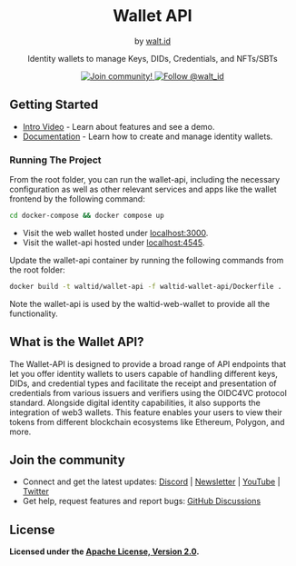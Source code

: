 <div align="center">
 <h1>Wallet API</h1>
 <span>by </span><a href="https://walt.id">walt.id</a>
 <p>Identity wallets to manage Keys, DIDs, Credentials, and NFTs/SBTs<p>

<a href="https://walt.id/community">
<img src="https://img.shields.io/badge/Join-The Community-blue.svg?style=flat" alt="Join community!" />
</a>
<a href="https://twitter.com/intent/follow?screen_name=walt_id">
<img src="https://img.shields.io/twitter/follow/walt_id.svg?label=Follow%20@walt_id" alt="Follow @walt_id" />
</a>


</div>

## Getting Started

- [Intro Video](https://www.youtube.com/watch?v=ILaSAxjoHbw&t=1s) - Learn about features and see a demo.
- [Documentation](https://docs.oss.walt.id/wallet/api/getting-started) - Learn how to create and manage identity wallets.


### Running The Project

From the root folder, you can run the wallet-api, including the necessary configuration as well as other relevant services and apps like the wallet frontend by the following command:

```bash
cd docker-compose && docker compose up
```

- Visit the web wallet hosted under [localhost:3000](http://localhost:3000).
- Visit the wallet-api hosted under [localhost:4545](http://localhost:4545).

Update the wallet-api container by running the following commands from the root folder: 
```bash
docker build -t waltid/wallet-api -f waltid-wallet-api/Dockerfile .
```

Note the wallet-api is used by the waltid-web-wallet to provide all the functionality.

## What is the Wallet API?

The Wallet-API is designed to provide a broad range of API endpoints that let you offer identity wallets to users capable of handling different keys, DIDs, and credential types and facilitate the receipt and presentation of credentials from various issuers and verifiers using the OIDC4VC protocol standard. Alongside digital identity capabilities, it also supports the integration of web3 wallets. This feature enables your users to view their tokens from different blockchain ecosystems like Ethereum, Polygon, and more.


## Join the community

* Connect and get the latest updates: <a href="https://discord.gg/AW8AgqJthZ">Discord</a> | <a href="https://walt.id/newsletter">Newsletter</a> | <a href="https://www.youtube.com/channel/UCXfOzrv3PIvmur_CmwwmdLA">YouTube</a> | <a href="https://mobile.twitter.com/walt_id" target="_blank">Twitter</a>
* Get help, request features and report bugs: <a href="https://github.com/walt-id/.github/discussions" target="_blank">GitHub Discussions</a>

## License

**Licensed under the [Apache License, Version 2.0](https://github.com/walt-id/waltid-ssikit/blob/master/LICENSE).**
